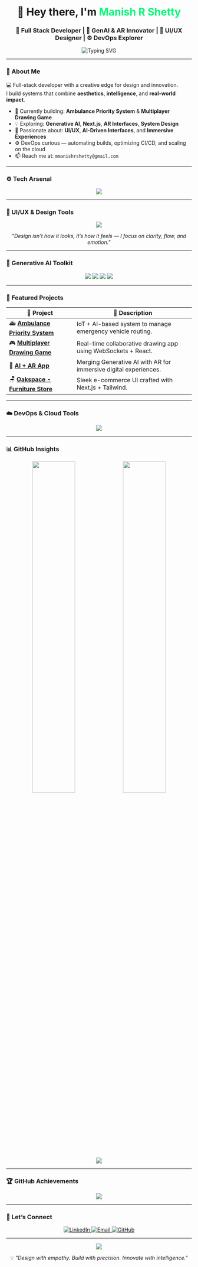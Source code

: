 <!-- HEADER -->
<h1 align="center">👋 Hey there, I'm <span style="color:#00F779;">Manish R Shetty</span></h1>
<h3 align="center">🚀 Full Stack Developer | 🤖 GenAI & AR Innovator | 🎨 UI/UX Designer | ⚙️ DevOps Explorer</h3>

<p align="center">
  <img src="https://readme-typing-svg.demolab.com?font=Fira+Code&duration=2500&pause=1000&color=00F779&center=true&vCenter=true&width=600&lines=Building+Intelligent+and+Beautiful+Tech;Full+Stack+Dev+%7C+AI+Builder+%7C+Design+Thinker;Let's+Create+Something+Extraordinary!" alt="Typing SVG" />
</p>

---

<!-- ABOUT -->
### 🧠 About Me

💻 Full-stack developer with a creative edge for design and innovation.  
I build systems that combine **aesthetics**, **intelligence**, and **real-world impact**.

- 🔭 Currently building: **Ambulance Priority System** & **Multiplayer Drawing Game**
- 💡 Exploring: **Generative AI**, **Next.js**, **AR Interfaces**, **System Design**
- 🎨 Passionate about: **UI/UX**, **AI-Driven Interfaces**, and **Immersive Experiences**
- ⚙️ DevOps curious — automating builds, optimizing CI/CD, and scaling on the cloud
- 📫 Reach me at: `mmanishrshetty@gmail.com`

---

<!-- TECH STACK -->
### ⚙️ Tech Arsenal

<p align="center">
  <img src="https://skillicons.dev/icons?i=nextjs,react,redux,ts,js,tailwind,python,firebase,figma,docker,git,github,linux,vscode" />
</p>

---

<!-- UI/UX -->
### 🎨 UI/UX & Design Tools

<p align="center">
  <img src="https://skillicons.dev/icons?i=figma,xd,photoshop,illustrator,canva" />
</p>

<p align="center">
  <i>"Design isn’t how it looks, it’s how it feels — I focus on clarity, flow, and emotion."</i>
</p>

---

<!-- GENERATIVE AI -->
### 🤖 Generative AI Toolkit

<p align="center">
  <img src="https://img.shields.io/badge/OpenAI-412991?style=for-the-badge&logo=openai&logoColor=white" />
  <img src="https://img.shields.io/badge/LangChain-0B132B?style=for-the-badge&logoColor=white" />
  <img src="https://img.shields.io/badge/HuggingFace-FED141?style=for-the-badge&logo=huggingface&logoColor=black" />
  <img src="https://img.shields.io/badge/Gemini-4285F4?style=for-the-badge&logo=google&logoColor=white" />
</p>

---

<!-- PROJECTS -->
### 🌟 Featured Projects

| 🚀 Project | 💬 Description |
|-------------|----------------|
| 🚑 [**Ambulance Priority System**](https://github.com/manishrshetty/ambulance-priority-system) | IoT + AI-based system to manage emergency vehicle routing. |
| 🎮 [**Multiplayer Drawing Game**](https://github.com/manishrshetty/drawbattle) | Real-time collaborative drawing app using WebSockets + React. |
| 🧠 [**AI + AR App**](https://github.com/manishrshetty/ai-ar-app) | Merging Generative AI with AR for immersive digital experiences. |
| 🪑 [**Oakspace - Furniture Store**](https://github.com/manishrshetty/oakspace) | Sleek e-commerce UI crafted with Next.js + Tailwind. |

---

<!-- DEVOPS -->
### ☁️ DevOps & Cloud Tools

<p align="center">
  <img src="https://skillicons.dev/icons?i=docker,vercel,aws,githubactions,nginx,linux" />
</p>

---

<!-- STATS -->
### 📊 GitHub Insights

<p align="center">
  <img width="48%" src="https://github-readme-stats.vercel.app/api?username=manishrshetty&show_icons=true&theme=radical&hide_border=true" />
  <img width="48%" src="https://github-readme-streak-stats.herokuapp.com?user=manishrshetty&theme=radical&hide_border=true" />
</p>

<p align="center">
  <img src="https://github-profile-summary-cards.vercel.app/api/cards/profile-details?username=manishrshetty&theme=radical" />
</p>

---

<!-- TROPHIES -->
### 🏆 GitHub Achievements

<p align="center">
  <img src="https://github-profile-trophy.vercel.app/?username=manishrshetty&theme=dracula&no-frame=true&margin-w=10" />
</p>

---

<!-- CONNECT -->
### 🤝 Let’s Connect

<p align="center">
  <a href="https://www.linkedin.com/in/manishrshetty/" target="_blank">
    <img alt="LinkedIn" src="https://img.shields.io/badge/LinkedIn-0077B5?style=for-the-badge&logo=linkedin&logoColor=white" />
  </a>
  <a href="mailto:manishrshetty.dev@gmail.com">
    <img alt="Email" src="https://img.shields.io/badge/Gmail-D14836?style=for-the-badge&logo=gmail&logoColor=white" />
  </a>
  <a href="https://github.com/manishrshetty" target="_blank">
    <img alt="GitHub" src="https://img.shields.io/badge/GitHub-171515?style=for-the-badge&logo=github&logoColor=white" />
  </a>
</p>

---

<!-- FOOTER -->
<p align="center">
  <img src="https://capsule-render.vercel.app/api?type=waving&color=gradient&height=100&section=footer"/>
</p>

<p align="center">💡 <i>"Design with empathy. Build with precision. Innovate with intelligence."</i></p>
